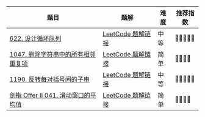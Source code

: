 | 题目                                                         | 题解                                                         | 难度 | 推荐指数 |
| ------------------------------------------------------------ | ------------------------------------------------------------ | ---- | -------- |
| [622. 设计循环队列](https://leetcode.cn/problems/design-circular-queue/) | [LeetCode 题解链接](https://leetcode.cn/problems/design-circular-queue/solution/by-ac_oier-y11p/) | 中等 | 🤩🤩🤩🤩🤩    |
| [1047. 删除字符串中的所有相邻重复项](https://leetcode-cn.com/problems/remove-all-adjacent-duplicates-in-string/) | [LeetCode 题解链接](https://leetcode-cn.com/problems/remove-all-adjacent-duplicates-in-string/solution/cong-30-dao-100wu-chong-shi-xian-jie-jue-vkah/) | 简单 | 🤩🤩🤩🤩     |
| [1190. 反转每对括号间的子串](https://leetcode-cn.com/problems/reverse-substrings-between-each-pair-of-parentheses/) | [LeetCode 题解链接](https://leetcode-cn.com/problems/reverse-substrings-between-each-pair-of-parentheses/solution/gong-shui-san-xie-shi-yong-shuang-duan-d-r35q/) | 中等 | 🤩🤩🤩🤩🤩    |
| [剑指 Offer II 041. 滑动窗口的平均值](https://leetcode.cn/problems/qIsx9U/) | [LeetCode 题解链接](https://leetcode.cn/problems/qIsx9U/solution/by-ac_oier-g5ha/) | 简单 | 🤩🤩🤩🤩     |

